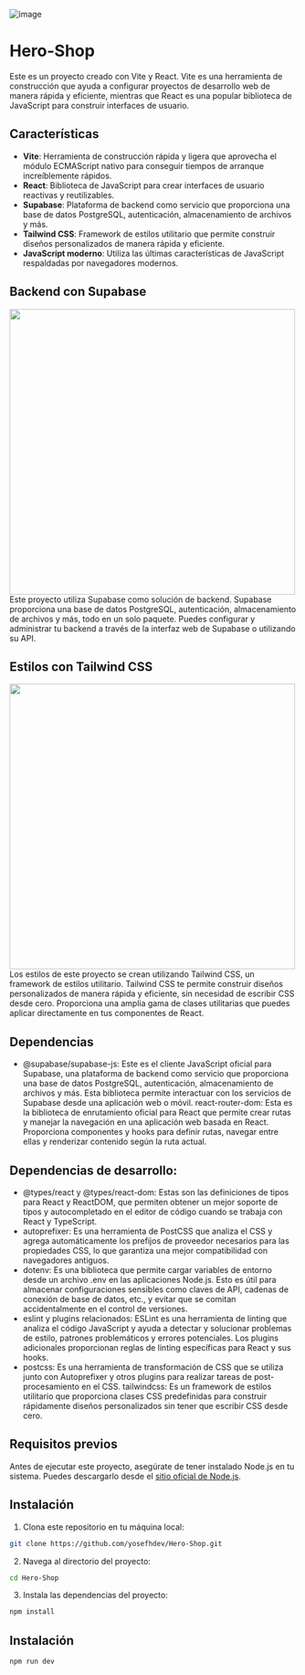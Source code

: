 ![image](https://github.com/yosefhdev/Hero-Shop/assets/167670949/af55fbc8-f1cc-43bd-80e2-9a154104ac50)

# Hero-Shop

Este es un proyecto creado con Vite y React. Vite es una herramienta de construcción que ayuda a configurar proyectos de desarrollo web de manera rápida y eficiente, mientras que React es una popular biblioteca de JavaScript para construir interfaces de usuario.

## Características

- **Vite**: Herramienta de construcción rápida y ligera que aprovecha el módulo ECMAScript nativo para conseguir tiempos de arranque increíblemente rápidos.
- **React**: Biblioteca de JavaScript para crear interfaces de usuario reactivas y reutilizables.
- **Supabase**: Plataforma de backend como servicio que proporciona una base de datos PostgreSQL, autenticación, almacenamiento de archivos y más.
- **Tailwind CSS**: Framework de estilos utilitario que permite construir diseños personalizados de manera rápida y eficiente.
- **JavaScript moderno**: Utiliza las últimas características de JavaScript respaldadas por navegadores modernos.

## Backend con Supabase
<img src="https://github.com/yosefhdev/Hero-Shop/assets/167670949/145dcc55-9ab7-4ced-8b08-e865972dbb0d" width="500" style="margin-right: 10px;"><br>
Este proyecto utiliza Supabase como solución de backend. Supabase proporciona una base de datos PostgreSQL, autenticación, almacenamiento de archivos y más, todo en un solo paquete. Puedes configurar y administrar tu backend a través de la interfaz web de Supabase o utilizando su API.

## Estilos con Tailwind CSS
<img src="https://github.com/yosefhdev/Hero-Shop/assets/167670949/5a839061-282e-4c85-b49e-8dbb456f77fb" width="500" style="margin-right: 10px;"><br>
Los estilos de este proyecto se crean utilizando Tailwind CSS, un framework de estilos utilitario. Tailwind CSS te permite construir diseños personalizados de manera rápida y eficiente, sin necesidad de escribir CSS desde cero. Proporciona una amplia gama de clases utilitarias que puedes aplicar directamente en tus componentes de React.

## Dependencias

- @supabase/supabase-js: Este es el cliente JavaScript oficial para Supabase, una plataforma de backend como servicio que proporciona una base de datos PostgreSQL, autenticación, almacenamiento de archivos y más. Esta biblioteca permite interactuar con los servicios de Supabase desde una aplicación web o móvil.
react-router-dom: Esta es la biblioteca de enrutamiento oficial para React que permite crear rutas y manejar la navegación en una aplicación web basada en React. Proporciona componentes y hooks para definir rutas, navegar entre ellas y renderizar contenido según la ruta actual.

## Dependencias de desarrollo:

- @types/react y @types/react-dom: Estas son las definiciones de tipos para React y ReactDOM, que permiten obtener un mejor soporte de tipos y autocompletado en el editor de código cuando se trabaja con React y TypeScript.
- autoprefixer: Es una herramienta de PostCSS que analiza el CSS y agrega automáticamente los prefijos de proveedor necesarios para las propiedades CSS, lo que garantiza una mejor compatibilidad con navegadores antiguos.
- dotenv: Es una biblioteca que permite cargar variables de entorno desde un archivo .env en las aplicaciones Node.js. Esto es útil para almacenar configuraciones sensibles como claves de API, cadenas de conexión de base de datos, etc., y evitar que se comitan accidentalmente en el control de versiones.
- eslint y plugins relacionados: ESLint es una herramienta de linting que analiza el código JavaScript y ayuda a detectar y solucionar problemas de estilo, patrones problemáticos y errores potenciales. Los plugins adicionales proporcionan reglas de linting específicas para React y sus hooks.
- postcss: Es una herramienta de transformación de CSS que se utiliza junto con Autoprefixer y otros plugins para realizar tareas de post-procesamiento en el CSS.
tailwindcss: Es un framework de estilos utilitario que proporciona clases CSS predefinidas para construir rápidamente diseños personalizados sin tener que escribir CSS desde cero.

## Requisitos previos

Antes de ejecutar este proyecto, asegúrate de tener instalado Node.js en tu sistema. Puedes descargarlo desde el [sitio oficial de Node.js](https://nodejs.org).

## Instalación

1. Clona este repositorio en tu máquina local:

```bash
git clone https://github.com/yosefhdev/Hero-Shop.git
```

2. Navega al directorio del proyecto:

```bash
cd Hero-Shop
```

3. Instala las dependencias del proyecto:

```bash
npm install
```

## Instalación

```bash
npm run dev
```
